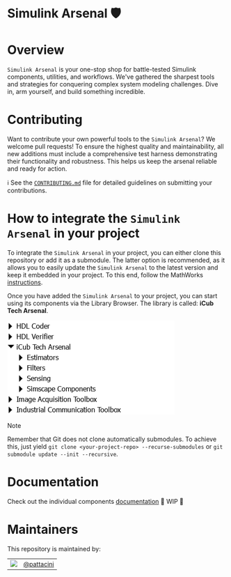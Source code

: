 Simulink Arsenal 🛡️
===================

# Overview
`Simulink Arsenal` is your one-stop shop for battle-tested Simulink components, utilities, and workflows.
We've gathered the sharpest tools and strategies for conquering complex system modeling challenges.
Dive in, arm yourself, and build something incredible.

# Contributing
Want to contribute your own powerful tools to the `Simulink Arsenal`? We welcome pull requests!
To ensure the highest quality and maintainability, all new additions must include a comprehensive test harness demonstrating their functionality and robustness.
This helps us keep the arsenal reliable and ready for action.

ℹ️ See the [`CONTRIBUTING.md`](/.github/CONTRIBUTING.md) file for detailed guidelines on submitting your contributions.

# How to integrate the `Simulink Arsenal` in your project
To integrate the `Simulink Arsenal` in your project, you can either clone this repository or add it as a submodule.
The latter option is recommended, as it allows you to easily update the `Simulink Arsenal` to the latest version and keep it embedded in your project.
To this end, follow the MathWorks [instructions](https://www.mathworks.com/help/simulink/slref/organize-project-into-components-using-submodules.html).

Once you have added the `Simulink Arsenal` to your project, you can start using its components via the Library Browser.
The library is called: **iCub Tech Arsenal**.

![LB](/assets/LB_screenshot.png)

> [!note]
> Remember that Git does not clone automatically submodules.
> To achieve this, just yield `git clone <your-project-repo> --recurse-submodules` or `git submodule update --init --recursive`.

# Documentation
Check out the individual components [documentation](/docs) 🚧 WIP 🚧

# Maintainers
This repository is maintained by:

|                                                                                         |                                            |
| :-------------------------------------------------------------------------------------: | :----------------------------------------: |
| [<img src="https://github.com/pattacini.png" width="40">](https://github.com/pattacini) | [@pattacini](https://github.com/pattacini) |